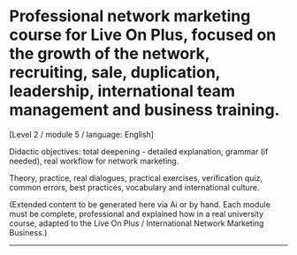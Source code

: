 # Professional network marketing course for Live On Plus, focused on the growth of the network, recruiting, sale, duplication, leadership, international team management and business training.


[Level 2 / module 5 / language: English]

Didactic objectives: total deepening - detailed explanation, grammar (if needed), real workflow for network marketing.

Theory, practice, real dialogues, practical exercises, verification quiz, common errors, best practices, vocabulary and international culture.


(Extended content to be generated here via Ai or by hand. Each module must be complete, professional and explained how in a real university course, adapted to the Live On Plus / International Network Marketing Business.)

---